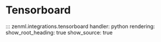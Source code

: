 # Tensorboard

::: zenml.integrations.tensorboard
    handler: python
    rendering:
      show_root_heading: true
      show_source: true
